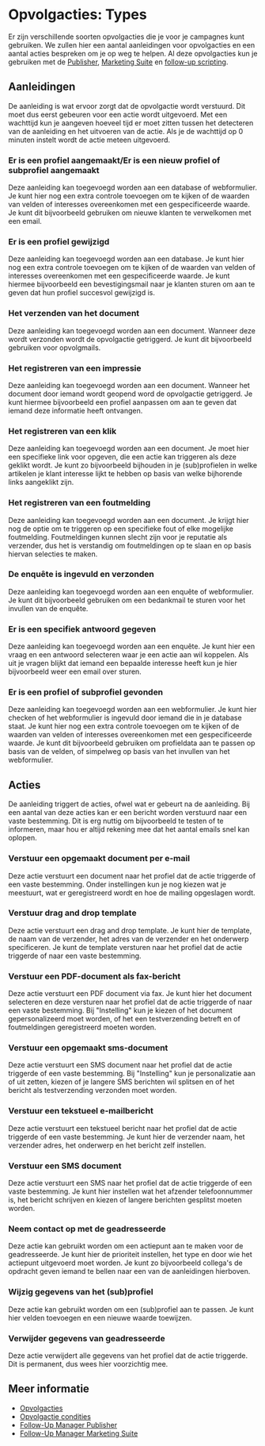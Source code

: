 # Opvolgacties: Types

Er zijn verschillende soorten opvolgacties die je voor je campagnes kunt 
gebruiken. We zullen hier een aantal aanleidingen voor opvolgacties en 
een aantal acties bespreken om je op weg te helpen. Al deze opvolgacties 
kun je gebruiken met de [Publisher](./follow-up-manager-publisher), 
[Marketing Suite](./follow-up-manager-ms) en [follow-up scripting](./followups-scripting).

## Aanleidingen

De aanleiding is wat ervoor zorgt dat de opvolgactie wordt verstuurd. Dit 
moet dus eerst gebeuren voor een actie wordt uitgevoerd. Met een wachttijd 
kun je aangeven hoeveel tijd er moet zitten tussen het detecteren van de 
aanleiding en het uitvoeren van de actie. Als je de wachttijd op 0 minuten 
instelt wordt de actie meteen uitgevoerd.

### Er is een profiel aangemaakt/Er is een nieuw profiel of subprofiel aangemaakt

Deze aanleiding kan toegevoegd worden aan een database of webformulier. 
Je kunt hier nog een extra controle toevoegen om te kijken of de waarden 
van velden of interesses overeenkomen met een gespecificeerde waarde. 
Je kunt dit bijvoorbeeld gebruiken om nieuwe klanten te verwelkomen met 
een email.

### Er is een profiel gewijzigd

Deze aanleiding kan toegevoegd worden aan een database. Je kunt hier nog 
een extra controle toevoegen om te kijken of de waarden van velden of 
interesses overeenkomen met een gespecificeerde waarde. Je kunt hiermee 
bijvoorbeeld een bevestigingsmail naar je klanten sturen om aan te geven 
dat hun profiel succesvol gewijzigd is.

### Het verzenden van het document

Deze aanleiding kan toegevoegd worden aan een document. Wanneer deze 
wordt verzonden wordt de opvolgactie getriggerd. Je kunt dit bijvoorbeeld 
gebruiken voor opvolgmails.

### Het registreren van een impressie

Deze aanleiding kan toegevoegd worden aan een document. Wanneer het document 
door iemand wordt geopend word de opvolgactie getriggerd. Je kunt hiermee 
bijvoorbeeld een profiel aanpassen om aan te geven dat iemand deze 
informatie heeft ontvangen.

### Het registreren van een klik

Deze aanleiding kan toegevoegd worden aan een document. Je moet hier 
een specifieke link voor opgeven, die een actie kan triggeren als deze 
geklikt wordt. Je kunt zo bijvoorbeeld bijhouden in je (sub)profielen in 
welke artikelen je klant interesse lijkt te hebben op basis van welke 
bijhorende links aangeklikt zijn.

### Het registreren van een foutmelding

Deze aanleiding kan toegevoegd worden aan een document. Je krijgt hier 
nog de optie om te triggeren op een specifieke fout of elke mogelijke 
foutmelding. Foutmeldingen kunnen slecht zijn voor je reputatie als verzender, 
dus het is verstandig om foutmeldingen op te slaan en op basis hiervan 
selecties te maken. 

### De enquête is ingevuld en verzonden

Deze aanleiding kan toegevoegd worden aan een enquête of webformulier. Je kunt dit 
bijvoorbeeld gebruiken om een bedankmail te sturen voor het invullen van 
de enquête.

### Er is een specifiek antwoord gegeven

Deze aanleiding kan toegevoegd worden aan een enquête. Je kunt hier een 
vraag en een antwoord selecteren waar je een actie aan wil koppelen. 
Als uit je vragen blijkt dat iemand een bepaalde interesse heeft kun je 
hier bijvoorbeeld weer een email over sturen.

### Er is een profiel of subprofiel gevonden

Deze aanleiding kan toegevoegd worden aan een webformulier. Je kunt hier 
checken of het webformulier is ingevuld door iemand die in je database 
staat. Je kunt hier nog een extra controle toevoegen om te kijken of de 
waarden van velden of interesses overeenkomen met een gespecificeerde waarde. 
Je kunt dit bijvoorbeeld gebruiken om profieldata aan te passen op basis 
van de velden, of simpelweg op basis van het invullen van het webformulier.

## Acties

De aanleiding triggert de acties, ofwel wat er gebeurt na de aanleiding. 
Bij een aantal van deze acties kan er een bericht worden verstuurd naar 
een vaste bestemming. Dit is erg nuttig om bijvoorbeeld te testen of te 
informeren, maar hou er altijd rekening mee dat het aantal emails snel 
kan oplopen.

### Verstuur een opgemaakt document per e-mail

Deze actie verstuurt een document naar het profiel dat de actie triggerde 
of een vaste bestemming. Onder instellingen kun je nog kiezen 
wat je meestuurt, wat er geregistreerd wordt en hoe de mailing opgeslagen 
wordt.

### Verstuur drag and drop template

Deze actie verstuurt een drag and drop template. Je kunt hier de template, 
de naam van de verzender, het adres van de verzender en het onderwerp 
specificeren. Je kunt de template versturen naar het profiel dat de actie 
triggerde of naar een vaste bestemming.

### Verstuur een PDF-document als fax-bericht

Deze actie verstuurt een PDF document via fax. Je kunt hier het document 
selecteren en deze versturen naar het profiel dat de actie triggerde 
of naar een vaste bestemming. Bij "Instelling" kun je kiezen of het 
document gepersonalizeerd moet worden, of het een testverzending 
betreft en of foutmeldingen geregistreerd moeten worden.

### Verstuur een opgemaakt sms-document

Deze actie verstuurt een SMS document naar het profiel dat de actie triggerde 
of een vaste bestemming. Bij "Instelling" kun je personalizatie aan of uit 
zetten, kiezen of je langere SMS berichten wil splitsen en of het bericht 
als testverzending verzonden moet worden.

### Verstuur een tekstueel e-mailbericht

Deze actie verstuurt een tekstueel bericht naar het profiel dat de actie 
triggerde of een vaste bestemming. Je kunt hier de verzender naam, het verzender 
adres, het onderwerp en het bericht zelf instellen.

### Verstuur een SMS document

Deze actie verstuurt een SMS naar het profiel dat de actie triggerde 
of een vaste bestemming. Je kunt hier instellen wat het afzender telefoonnummer 
is, het bericht schrijven en kiezen of langere berichten gesplitst moeten 
worden.

### Neem contact op met de geadresseerde

Deze actie kan gebruikt worden om een actiepunt aan te maken voor de 
geadresseerde. Je kunt hier de prioriteit instellen, het type en door 
wie het actiepunt uitgevoerd moet worden. Je kunt zo bijvoorbeeld 
collega's de opdracht geven iemand te bellen naar een van de aanleidingen 
hierboven.

### Wijzig gegevens van het (sub)profiel

Deze actie kan gebruikt worden om een (sub)profiel aan te passen. Je kunt 
hier velden toevoegen en een nieuwe waarde toewijzen.

### Verwijder gegevens van geadresseerde

Deze actie verwijdert alle gegevens van het profiel dat de actie triggerde. 
Dit is permanent, dus wees hier voorzichtig mee.

## Meer informatie

* [Opvolgacties](./followups)
* [Opvolgactie condities](./conditions-for-follow-ups)
* [Follow-Up Manager Publisher](./follow-up-manager-publisher)
* [Follow-Up Manager Marketing Suite](./follow-up-manager-ms)
